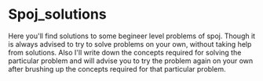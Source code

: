 # Spoj_solutions
Here you'll find solutions to some begineer level problems of spoj. Though it is always advised to try to solve problems on your own, without taking help from solutions. Also I'll write down the concepts required for solving the particular problem and will advise you to try the problem again on your own after brushing up the concepts required for that particular problem.
